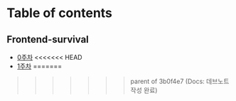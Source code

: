 # Table of contents

## Frontend-survival

* [0주차](week0/README.md)
<<<<<<< HEAD
* [1주차](week1/README.md)
=======
>>>>>>> parent of 3b0f4e7 (Docs: 데브노트 작성 완료)
